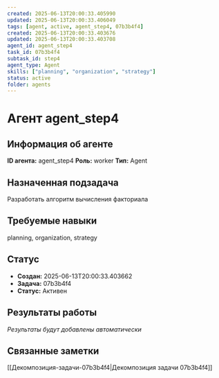 ```yaml
---
created: 2025-06-13T20:00:33.405990
updated: 2025-06-13T20:00:33.406049
tags: [agent, active, agent_step4, 07b3b4f4]
created: 2025-06-13T20:00:33.403676
updated: 2025-06-13T20:00:33.403708
agent_id: agent_step4
task_id: 07b3b4f4
subtask_id: step4
agent_type: Agent
skills: ["planning", "organization", "strategy"]
status: active
folder: agents
---
```


# Агент agent_step4

## Информация об агенте

**ID агента:** agent_step4
**Роль:** worker
**Тип:** Agent

## Назначенная подзадача
Разработать алгоритм вычисления факториала

## Требуемые навыки
planning, organization, strategy

## Статус
- **Создан:** 2025-06-13T20:00:33.403662
- **Задача:** 07b3b4f4
- **Статус:** Активен

## Результаты работы
*Результаты будут добавлены автоматически*

## Связанные заметки

[[Декомпозиция-задачи-07b3b4f4|Декомпозиция задачи 07b3b4f4]]